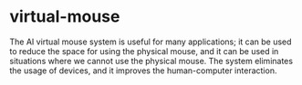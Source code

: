 # virtual-mouse
The AI virtual mouse system is useful for many  applications; it can be used to reduce the space for  using the physical mouse, and it can be used in  situations where we cannot use the physical mouse.  The system eliminates the usage of devices, and it  improves the human-computer interaction.
